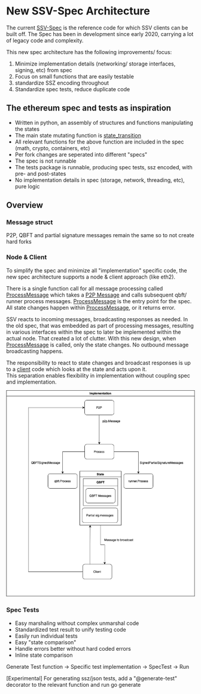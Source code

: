 # New SSV-Spec Architecture

The current [SSV-Spec](https://github.com/bloxapp/ssv-spec) is the reference code for which SSV clients can be built off. 
The Spec has been in development since early 2020, carrying a lot of legacy code and complexity.

This new spec architecture has the following improvements/ focus:
1) Minimize implementation details (networking/ storage interfaces, signing, etc) from spec
2) Focus on small functions that are easily testable
3) standardize SSZ encoding throughout 
4) Standardize spec tests, reduce duplicate code

## The ethereum spec and tests as inspiration
* Written in python, an assembly of structures and functions manipulating the states
* The main state mutating function is [state_transition](https://github.com/ethereum/consensus-specs/blob/dev/specs/phase0/beacon-chain.md#beacon-chain-state-transition-function)
* All relevant functions for the above function are included in the spec (math, crypto, containers, etc)
* Per fork changes are seperated into different "specs"
* The spec is not runnable
* The tests package is runnable, producing spec tests, ssz encoded, with pre- and post-states
* No implementation details in spec (storage, network, threading, etc), pure logic

## Overview

### Message struct
P2P, QBFT and partial signature messages remain the same so to not create hard forks

### Node & Client
To simplify the spec and minimize all "implementation" specific code, the new spec architecture supports a node & client approach (like eth2).

There is a single function call for all message processing called [ProcessMessage](./spec/asgard/process.go) which takes a [P2P Message](./spec/asgard/types/p2p_message.go) and calls subsequent qbft/ runner process messages. [ProcessMessage](./spec/asgard/process.go) is the entry point for the spec.
All state changes happen within [ProcessMessage](./spec/asgard/process.go), or it returns error. 

SSV reacts to incoming messages, broadcasting responses as needed. In the old spec, that was embedded as part of processing messages, resulting in various interfaces within the spec to later be implemented within the actual node. That created a lot of clutter.
With this new design, when [ProcessMessage](./spec/asgard/process.go) is called, only the state changes. No outbound message broadcasting happens.

The responsibility to react to state changes and broadcast responses is up to a [client](./spec/asgard/client.go) code which looks at the state and acts upon it.  
This separation enables flexibility in implementation without coupling spec and implementation.

![Alt text](./new_spec_flow.png "a title")

### Spec Tests
* Easy marshaling without complex unmarshal code
* Standardized test result to unify testing code
* Easily run individual tests
* Easy "state comparison"
* Handle errors better without hard coded errors
* Inline state comparison 

Generate Test function -> Specific test implementation -> SpecTest -> Run

[Experimental] For generating ssz/json tests, add a "@generate-test" decorator to the relevant function and run go generate